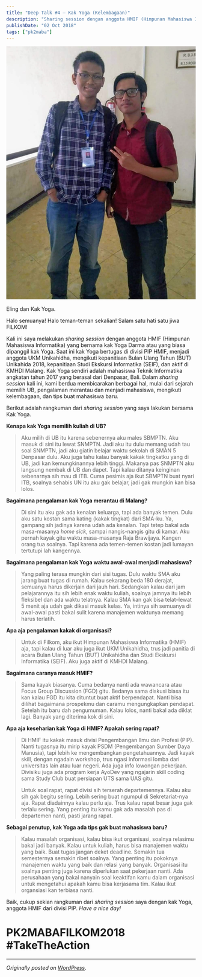 ```yaml
---
title: "Deep Talk #4 – Kak Yoga (Kelembagaan)"
description: "Sharing session dengan anggota HMIF (Himpunan Mahasiswa Informatika) yang bernama kak Yoga Darma atau yang biasa dipanggil kak Yoga."
publishDate: "02 Oct 2018"
tags: ["pk2maba"]
---
```


![Eling dan Kak Yoga.](cover.jpg)

<div class="md-figcaption">Eling dan Kak Yoga.</div>

Halo semuanya! Halo teman-teman sekalian! Salam satu hati satu jiwa FILKOM!

Kali ini saya melakukan _sharing session_ dengan anggota HMIF (Himpunan Mahasiswa Informatika) yang bernama kak Yoga Darma atau yang biasa dipanggil kak Yoga. Saat ini kak Yoga bertugas di divisi PIP HMIF, menjadi anggota UKM Unikahidha, mengikuti kepanitiaan Bulan Ulang Tahun (BUT) Unikahida 2018, kepanitiaan Studi Ekskursi Informatika (SEIF), dan aktif di KMHDI Malang. Kak Yoga sendiri adalah mahasiswa Teknik Informatika angkatan tahun 2017 yang berasal dari Denpasar, Bali. Dalam _sharing session_ kali ini, kami berdua membicarakan berbagai hal, mulai dari sejarah memilih UB, pengalaman merantau dan menjadi mahasiswa, mengikuti kelembagaan, dan tips buat mahasiswa baru.

Berikut adalah rangkuman dari _sharing session_ yang saya lakukan bersama Kak Yoga.

**Kenapa kak Yoga memilih kuliah di UB?**

> Aku milih di UB itu karena sebenernya aku males SBMPTN. Aku masuk di sini itu lewat SNMPTN. Jadi aku itu dulu memang udah tau soal SNMPTN, jadi aku giatin belajar waktu sekolah di SMAN 5 Denpasar dulu. Aku juga tahu kalau banyak kakak tingkatku yang di UB, jadi kan kemungkinannya lebih tinggi. Makanya pas SNMPTN aku langsung nembak di UB dan dapet. Tapi kalau ditanya keinginan sebenarnya sih mau di ITB. Cuma pesimis aja ikut SBMPTN buat nyari ITB, soalnya sehabis UN itu aku gak belajar, jadi gak mungkin kan bisa lolos.

**Bagaimana pengalaman kak Yoga merantau di Malang?**

> Di sini itu aku gak ada kenalan keluarga, tapi ada banyak temen. Dulu aku satu kostan sama kating (kakak tingkat) dari SMA-ku. Ya, gampang sih jadinya karena udah ada kenalan. Tapi tetep bakal ada masa-masanya _home sick_, sampai nangis-nangis gitu di kamar. Aku pernah kayak gitu waktu masa-masanya Raja Brawijaya. Kangen orang tua soalnya. Tapi karena ada temen-temen kostan jadi lumayan tertutupi lah kangennya.

**Bagaimana pengalaman kak Yoga waktu awal-awal menjadi mahasiswa?**

> Yang paling terasa mungkin dari sisi tugas. Dulu waktu SMA aku jarang buat tugas di rumah. Kalau sekarang beda 180 derajat, semuanya harus dikerjain dari jauh hari. Sedangkan kalau dari jam pelajarannya itu sih lebih enak waktu kuliah, soalnya jamnya itu lebih fleksibel dan ada waktu telatnya. Kalau SMA kan gak bisa telat–lewat 5 menit aja udah gak dikasi masuk kelas. Ya, intinya sih semuanya di awal-awal pasti bakal sulit karena manajemen waktunya memang harus terlatih.

**Apa aja pengalaman kakak di organisasi?**

> Untuk di Filkom, aku ikut Himpunan Mahasiswa Informatika (HMIF) aja, tapi kalau di luar aku juga ikut UKM Unikahidha, trus jadi panitia di acara Bulan Ulang Tahun (BUT) Unikahidha dan Studi Ekskursi Informatika (SEIF). Aku juga aktif di KMHDI Malang.

**Bagaimana caranya masuk HMIF?**

> Sama kayak biasanya. Cuma bedanya nanti ada wawancara atau Focus Group Discussion (FGD) gitu. Bedanya sama diskusi biasa itu kan kalau FGD itu kita dituntut buat aktif berpendapat. Nanti bisa dilihat bagaimana prospekmu dan caramu mengungkapkan pendapat. Setelah itu baru dah pengumuman. Kalau lolos, nanti bakal ada diklat lagi. Banyak yang diterima kok di sini.

**Apa aja keseharian kak Yoga di HMIF? Apakah sering rapat?**

> Di HMIF itu kakak masuk divisi Pengembangan Ilmu dan Profesi (PIP). Nanti tugasnya itu mirip kayak PSDM (Pengembangan Sumber Daya Manusia), tapi lebih ke mengembangkan pengetahuannya. Jadi kayak skill, dengan ngadain workshop, trus ngasi informasi lomba dari universitas lain atau luar negeri. Ada juga info lowongan pekerjaan. Divisiku juga ada program kerja AyoDev yang ngajarin skill coding sama Study Club buat persiapan UTS sama UAS gitu.
>
> Untuk soal rapat, rapat divisi sih terserah departemennya. Kalau aku sih gak begitu sering. Lebih sering buat ngumpul di Sekretariat-nya aja. Rapat diadainnya kalau perlu aja. Trus kalau rapat besar juga gak terlalu sering. Yang penting itu kamu gak ada masalah pas di departemen nanti, pasti jarang rapat.

**Sebagai penutup, kak Yoga ada tips gak buat mahasiswa baru?**

> Kalau masalah organisasi, kalau bisa ikut organisasi, soalnya relasimu bakal jadi banyak. Kalau untuk kuliah, harus bisa manajemen waktu yang baik. Buat tugas jangan deket deadline. Semakin tua semesternya semakin ribet soalnya. Yang penting itu pokoknya manajemen waktu yang baik dan relasi yang banyak. Organisasi itu soalnya penting juga karena diperlukan saat pekerjaan nanti. Ada perusahaan yang bakal nanyain soal keaktifan kamu dalam organisasi untuk mengetahui apakah kamu bisa kerjasama tim. Kalau ikut organsiasi kan terbiasa nanti.

Baik, cukup sekian rangkuman dari _sharing session_ saya dengan kak Yoga, anggota HMIF dari divisi PIP. _Have a nice day!_

# PK2MABAFILKOM2018 #TakeTheAction

---

_Originally posted on [WordPress](https://elingp.wordpress.com/2018/10/02/deep-talk-4/)._
